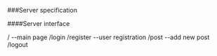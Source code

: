 ###Server specification

####Server interface

/ --main page
/login 
/register --user registration
/post --add new post
/logout